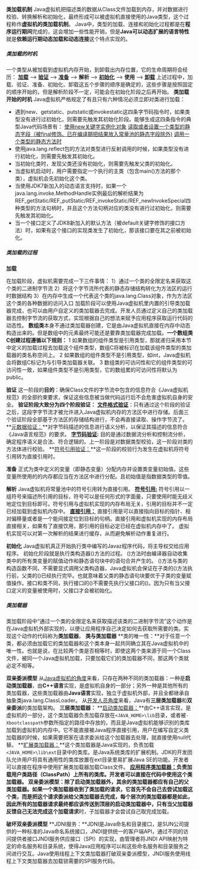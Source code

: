 **类加载机制**
Java虚拟机把描述类的数据从Class文件加载到内存，并对数据进行校验、转换解析和初始化，最终形成可以被虚拟机直接使用的Java类型，这个过程称作**虚拟机的类加载机制**。
Java中，类型的加载、连接和初始化过程都是在**程序运行期间**完成的，这会增加一些性能开销，但是**Java可以动态扩展的语言特性**就是**依赖运行期动态加载和动态连接**这个特点实现的。

##### **类加载的时机**

一个类型从被加载到虚拟机内存开始，到卸载出内存位置，它的生命周期将会经历：
**<u>加载</u>** —> **<u>验证</u>** —> **<u>准备</u>** —> **解析** —> **<u>初始化</u>** —> **使用** —> **<u>卸载</u>**
上述过程中，加载、验证、准备、初始化、卸载这五个步骤的顺序是确定的，这些步骤是按照固定的顺序开始的，但是解析阶段不一定，可能会在初始化阶段之后再开始。
**类加载开始的时机**
Java虚拟机严格规定了有且只有六种情况必须立即对类进行加载：

* 遇到new、getstatic、putstatic或invokestatic这四条字节码指令时，如果类型没有进行过初始化，则需要先触发其初始化阶段。能够生成这四条指令的典型Java代码场景有：
  <u>使用new关键字实例化对象</u>
  <u>读取或者设置一个类型的静态字段（被final修饰、已在编译期把结果放入常量池的静态字段除外)</u>
  <u>调用一个类型的静态方法时</u>
* 使用java.lang.reflect包的方法对类型进行反射调用的时候，如果类型没有进行初始化，则需要先触发其初始化。
* 当初始化类时，发现父类还没有初始化，则需要先触发父类的初始化。
* 当虚拟机启动时，用户需要指定一个执行的主类（包含main()方法的那个类），虚拟机会先初始化这个类。
* 当使用JDK7新加入的动态语言支持时，如果一个java.lang.invoke.MethodHandle实例最后的解析结果为REF_getStatic/REF_putStatic/REF_invokeStatic/REF_newInvokeSpecial四种类型的方法句柄时，并且这个方法句柄对应的类没有进行过初始化，则需要先触发其初始化。
* 当一个接口定义了JDK8新加入的默认方法（被default关键字修饰的接口方法）时，如果有这个接口的实现类发生了初始化，那该接口要在其之前被初始化。

##### **类加载的过程**

**加载**

在加载阶段，虚拟机需要完成一下三件事情：
1）通过一个类的全限定名来获取这个类的二进制字节流
2）将这个字节流所代表的静态存储结构转化为方法区的运行时数据结构
3）在内存中生成一个代表这个类的java.lang.Class对象，作为方法区这个类的各种数据的访问入口
加载阶段可以使用Java虚拟机里内置的引导类加载器完成，也可以由用户自定义的类加载器去完成。开发人员通过定义自己的类加载器去控制字节流的获取方式，实现根据自己的想法来赋予应用程序获取运行代码的动态性。
**数组类**本身不通过类加载器创建，它是由Java虚拟机直接在内存中动态构造出来的。但是数组中的元素最终可能还是要靠类加载器完成加载。**一个数组类C创建过程遵循以下规则：**
1 如果数组的组件类型是引用类型，那就递归采用本节中定义的加载过程去加载这个组件类型，数组C将被标识在加载该组件类型的类加载器的类名称空间上。
2 如果数组的组件类型不是引用类型，如int，Java虚拟机会将数组C标记为与引导类加载器关联。
3 数组类的可访问性和它的组件类型的可访问性一致，如果组件类型不是引用类型，它的数组累的可访问性将默认为public。

**验证**
这一阶段的**目的**：确保Class文件的字节流中包含的信息符合《Java虚拟机规范》的全部约束要求，保证这些信息被当做代码运行后不会危害虚拟机自身的安全。
**验证阶段大致分为四个阶段验证：**
**<u>文件格式验证</u>**：只有通过这个阶段的验证之后，这段字字节流才被允许进入Java虚拟机内存的方法区中进行存储。后面三个验证阶段全部基于方法区的存储结构进行，不会再直接读取、操作字节流了。
**<u>元数据验证：</u>**对字节码描述的信息进行语义分析，以保证其描述的信息符合《Java语言规范》的要求。
**<u>字节码验证</u>:** 目的是通过数据流分析和控制流分析，确定程序语义是合法、符合逻辑的。上一阶段是对数据类型校验，这一阶段对类的方法体进行校验。
**<u>符号引用验证：</u>**这一阶段的校验行为发生在虚拟机将符号引用转为直接引用时。

**准备**
正式为类中定义的变量（即静态变量）分配内存并设置类变量初始值。这些变量所使用的的内存都应当在方法区中进行分配。且初始值是指数据类型的零值。

**解析**
Java虚拟机将常量池中的符号引用转为直接引用。
**<u>符号引用:</u>** 符号引用以一组符号来描述所引用的目标，符号可以是任何形式的字面量，只要使用时能无歧义地定位到目标即可。符号引用与虚拟机实现的内存布局无关，引用的目标并不一定已经加载到虚拟机内存中。
**<u>直接引用：</u>** 直接引用是可以直接指向目标的指针、相对偏移量或者是一个能间接定位到目标的句柄。直接引用和虚拟机实现的内存布局直接相关，如果有了直接饮用，那引用的目标必定已经在虚拟机内存中了。
虚拟机实现可以对第一次解析的结果进行缓存，从而避免解析动作重复进行。

**初始化**
Java虚拟机真正开始执行类中编写的Javaz程序代码，将主导权交给应用程序。
初始化阶段就是执行类构造器<clinit>()方法的过程。
<clinit>()方法时由编译器自动收集类中的所有类变量的赋值动作和静态语句块中的语句合并产生的。
<clinit>()方法与类的构造函数不同，不需要显式调用父类构造器，Java虚拟机会保证在子类的<clinit>()方法执行前，父类的<clinit>()已经执行完毕。也就意味着父类的静态语句块要优于子类的变量赋值操作。接口和类不同，执行接口的<clinit>()不需要先执行父接口的<clinit>()。因为只有当父接口定义的变量被使用时，父接口才会被初始化。

##### **类加载器**

类加载阶段中“通过一个类的全限定名来获取描述该类的二进制字节流”这个动作是在Java虚拟机外部实现的，以便让应用程序自己决定如何去获取所需要的类。实现这个动作的代码称为**类加载器**。
**类与类加载器**
**类的唯一性：**对于任意一个类，都必须由加载它的类加载器和这个类本身一起共同确立其在Java虚拟机中的唯一性。也就是说，在比较两个类是否相等时，即使这两个类来源于同一个Class文件，被同一个Java虚拟机加载，只要加载它们的类加载器不同，那这两个类就必定不相等。

**双亲委派模型**
从<u>Java虚拟机的角度</u>来看，只存在两种不同的类加载器：一种是**启动类加载器**，由**C++语言**实现，是虚拟机自身的一部分；另外一种是其他所有的类加载器，这些类加载器由**Java语言**实现，独立于虚拟机外部，并且全都继承自抽象类java.lang.ClassLoader。
从<u>开发人员角度</u>来看，Java有**三层类加载器**和**双亲委派**的类加载架构。
**三层类加载器：**
**<u>启动类加载器：</u>**由C++语言实现，是虚拟机的一部分，这个类加载器负责加载存放在``<JAVA_HOME>\lib``目录，或者被``-Xbootclasspath``参数所指定的路径中存放的，而且是Java虚拟机能够识别的类库加载到虚拟机的内存中。它不能直接被Java程序直接引用，用户在编写自定义类加载器的时候，如果需要把家在请求委派给这个加载器去处理，就直接使用null代替。
**<u>扩展类加载器：</u>**这个类加载器是Java实现的，负责加载``<JAVA_HOME>\lib\ext``目录中的类库。是Java系统类库的扩展机制。JDK的开发团队允许用户将具有通用性的类库放置在ext目录里易扩展Java SE的功能。开发者可以直接在程序中使用扩展类加载器加载Class文件。
**<u>应用程序类加载器：</u>**负责加载用户类路径（ClassPath）上所有的类库。开发者可以直接在代码中使用这个类加载器。
**双亲委派模型：**除了启动类加载器外，其余的类加载器都应有自己的父类加载器。如果一个类加载器收到了类加载的请求，它首先不会自己去尝试加载这个类，而是把这个请求**委派给父类加载器**去完成，每个层次的类加载器都是如此，因此所有的加载器请求最终都应该传送到顶层的启动类加载器中，只有**当父加载器反馈自己无法完成这个加载请求**时，子加载器才会尝试自己取完成加载。

**破坏双亲委派模型**
**JDNI服务：**JDNI是Java命名和目录接口，是SUN公司提供的一种标准的Java命名系统接口，JNDI提供统一的客户端API，通过不同的访问提供者接口JNDI服务供应接口（SPI）的实现，由管理者将JNDI API映射为特定的命名服务和目录系统，使得Java应用程序可以和这些命名服务和目录服务之间进行交互。Java使用线程上下文类加载器打破双亲委派模型，JNDI服务使用线程上下文类加载器去加载锁需要的SPI服务代码。



